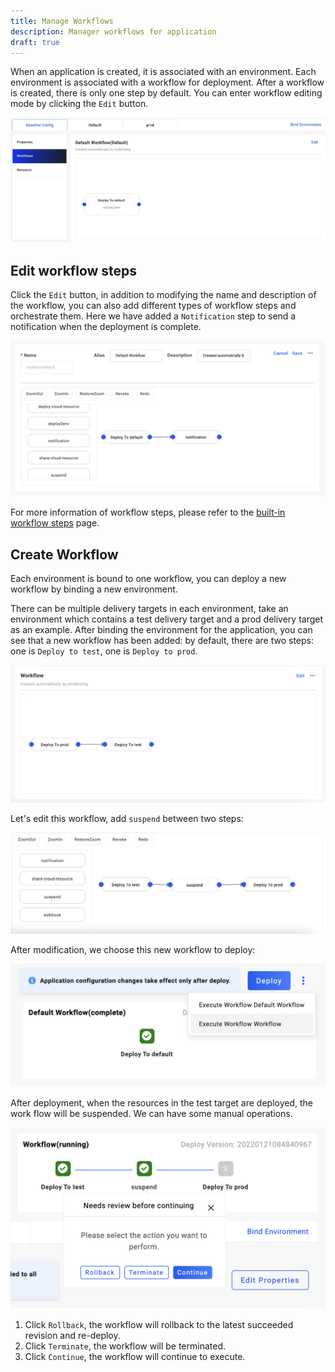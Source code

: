 ```yaml
---
title: Manage Workflows
description: Manager workflows for application
draft: true
---
```


When an application is created, it is associated with an environment. Each environment is associated with a workflow for deployment. After a workflow is created, there is only one step by default. You can enter workflow editing mode by clicking the `Edit` button.

![default-workflow](../../../resources/default-workflow.png)

## Edit workflow steps

Click the `Edit` button, in addition to modifying the name and description of the workflow, you can also add different types of workflow steps and orchestrate them. Here we have added a `Notification` step to send a notification when the deployment is complete.

![edit-workflow](../../../resources/edit-workflow.png)

For more information of workflow steps, please refer to the [built-in workflow steps](../../../end-user/workflow/built-in-workflow-defs) page.

## Create Workflow

Each environment is bound to one workflow, you can deploy a new workflow by binding a new environment.

There can be multiple delivery targets in each environment, take an environment which contains a test delivery target and a prod delivery target as an example. After binding the environment for the application, you can see that a new workflow has been added: by default, there are two steps: one is `Deploy to test`, one is `Deploy to prod`.

![new-workflow](../../../resources/new-workflow.png)

Let's edit this workflow, add `suspend` between two steps:

![edit-workflow](../../../resources/edit-workflow2.png)

After modification, we choose this new workflow to deploy:

![execute-workflow](../../../resources/execute-workflow.png)

After deployment, when the resources in the test target are deployed, the work flow will be suspended. We can have some manual operations.

![continue-workflow](../../../resources/continue-workflow.png)

1. Click `Rollback`, the workflow will rollback to the latest succeeded revision and re-deploy.
2. Click `Terminate`, the workflow will be terminated.
3. Click `Continue`, the workflow will continue to execute.
